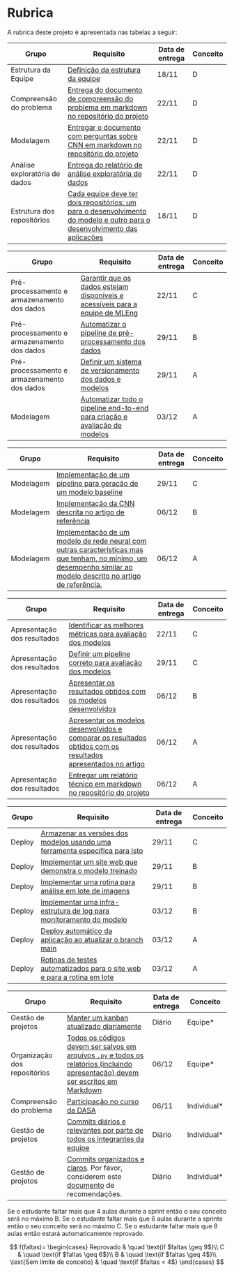 # Rubrica

A rubrica deste projeto é apresentada nas tabelas a seguir:

| Grupo | Requisito | Data de entrega | Conceito | 
|-------|-----------|-----------------|----------|
| Estrutura da Equipe | [Definição da estrutura da equipe](./requisitos.md#estrutura-da-equipe) | 18/11 | D |
| Compreensão do problema | [Entrega do documento de compreensão do problema em markdown no repositório do projeto](./requisitos.md#compreensão-do-problema) | 22/11 | D |
| Modelagem | [Entregar o documento com perguntas sobre CNN em markdown no repositório do projeto](./requisitos.md#modelagem) | 22/11 | D |
| Análise exploratória de dados | [Entrega do relatório de análise exploratória de dados](./requisitos.md#análise-exploratória-de-dados) | 22/11 | D |
| Estrutura dos repositórios | [Cada equipe deve ter dois repositórios: um para o desenvolvimento do modelo e outro para o desenvolvimento das aplicações](./requisitos.md#estrutura-dos-repositórios) | 18/11 | D |

| Grupo | Requisito | Data de entrega | Conceito | 
|-------|-----------|-----------------|----------|
| Pré-processamento e armazenamento dos dados | [Garantir que os dados estejam disponíveis e acessíveis para a equipe de MLEng](./requisitos.md#pré-processamento-e-armazenamento-dos-dados) | 22/11 | C |
| Pré-processamento e armazenamento dos dados | [Automatizar o pipeline de pré-processamento dos dados](./requisitos.md#pré-processamento-e-armazenamento-dos-dados) | 29/11 | B |
| Pré-processamento e armazenamento dos dados | [Definir um sistema de versionamento dos dados e modelos](./requisitos.md#pré-processamento-e-armazenamento-dos-dados) | 29/11 | A |
| Modelagem | [Automatizar todo o pipeline end-to-end para criação e avaliação de modelos](./requisitos.md#pré-processamento-e-armazenamento-dos-dados) | 03/12 | A |


| Grupo | Requisito | Data de entrega | Conceito | 
|-------|-----------|-----------------|----------|
| Modelagem | [Implementação de um pipeline para geração de um modelo baseline](./requisitos.md#modelagem) | 29/11 | C |
| Modelagem | [Implementação da CNN descrita no artigo de referência](./requisitos.md#modelagem) | 06/12 | B |
| Modelagem | [Implementação de um modelo de rede neural com outras características mas que tenham, no mínimo, um desempenho similar ao modelo descrito no artigo de referência.](./requisitos.md#modelagem) | 06/12 | A |

| Grupo | Requisito | Data de entrega | Conceito | 
|-------|-----------|-----------------|----------|
| Apresentação dos resultados | [Identificar as melhores métricas para avaliação dos modelos](./requisitos.md#avaliação-e-apresentação-dos-resultados) | 22/11 | C |
| Apresentação dos resultados | [Definir um pipeline correto para avaliação dos modelos](./requisitos.md#avaliação-e-apresentação-dos-resultados) | 29/11 | C |
| Apresentação dos resultados | [Apresentar os resultados obtidos com os modelos desenvolvidos](./requisitos.md#avaliação-e-apresentação-dos-resultados) | 06/12 | B |
| Apresentação dos resultados | [Apresentar os modelos desenvolvidos e comparar os resultados obtidos com os resultados apresentados no artigo](./requisitos.md#avaliação-e-apresentação-dos-resultados) | 06/12 | A |
| Apresentação dos resultados | [Entregar um relatório técnico em markdown no repositório do projeto](./requisitos.md#avaliação-e-apresentação-dos-resultados) | 06/12 | A |

| Grupo | Requisito | Data de entrega | Conceito | 
|-------|-----------|-----------------|----------|
| Deploy | [Armazenar as versões dos modelos usando uma ferramenta específica para isto](./requisitos.md#deploy) | 29/11 | C |
| Deploy | [Implementar um site web que demonstra o modelo treinado](./requisitos.md#deploy) | 29/11 | B |
| Deploy | [Implementar uma rotina para análise em lote de imagens](./requisitos.md#deploy) | 29/11 | B |
| Deploy | [Implementar uma infra-estrutura de log para monitoramento do modelo](./requisitos.md#deploy) | 03/12 | B |
| Deploy | [Deploy automático da aplicação ao atualizar o branch main](./requisitos.md#deploy) | 03/12 | A |
| Deploy | [Rotinas de testes automatizados para o site web e para a rotina em lote](./requisitos.md#deploy) | 03/12 | A |

| Grupo | Requisito | Data de entrega | Conceito | 
|-------|-----------|-----------------|----------|
| Gestão de projetos | [Manter um kanban atualizado diariamente](./requisitos.md#gestão-de-projetos) | Diário | Equipe* |
| Organização dos repositórios | [Todos os códigos devem ser salvos em arquivos `.py` e todos os relatórios (incluindo apresentação) devem ser escritos em Markdown](./requisitos.md#entregáveis-e-estrutura-dos-repositórios) | 06/12 | Equipe* |
| Compreensão do problema | [Participação no curso da DASA](./requisitos.md#compreensão-do-problema) | 06/11 | Individual* |
| Gestão de projetos | [Commits diários e relevantes por parte de todos os integrantes da equipe](./requisitos.md#gestão-de-projetos) | Diário | Individual* |
| Gestão de projetos | [Commits organizados e claros](./requisitos.md#gestão-de-projetos). Por favor, considerem este [documento](https://bit.ly/insper_commits) de recomendações. | Diário | Individual* |


Se o estudante faltar mais que 4 aulas durante a sprint então o seu conceito será no máximo B. Se o estudante faltar mais que 6 aulas durante a sprinte então o seu conceito será no máximo C. Se o estudante faltar mais que 8 aulas então estará automaticamente reprovado. 

$$
f(faltas)=
\begin{cases}
Reprovado & \quad \text{if $faltas \geq 9$}\\ 
C & \quad \text{if $faltas \geq 6$}\\
B & \quad \text{if $faltas \geq 4$}\\
\text{Sem limite de conceito} & \quad \text{if $faltas < 4$}
\end{cases}
$$